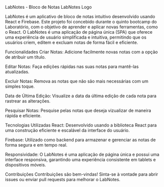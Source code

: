 LabNotes - Bloco de Notas
LabNotes Logo

LabNotes é um aplicativo de bloco de notas intuitivo desenvolvido usando React e Firebase. Este projeto foi concebido durante o quinto bootcamp do Laboratório, com o objetivo de aprender e aplicar novas ferramentas, como o React. O LabNotes é uma aplicação de página única (SPA) que oferece uma experiência de usuário simplificada e intuitiva, permitindo que os usuários criem, editem e excluam notas de forma fácil e eficiente.

Funcionalidades
Criar Notas: Adicione facilmente novas notas com a opção de atribuir um título.

Editar Notas: Faça edições rápidas nas suas notas para mantê-las atualizadas.

Excluir Notas: Remova as notas que não são mais necessárias com um simples toque.

Data de Última Edição: Visualize a data da última edição de cada nota para rastrear as alterações.

Pesquisar Notas: Pesquise pelas notas que deseja vizualizar de maneira rápida e eficiente.

Tecnologias Utilizadas
React: Desenvolvido usando a biblioteca React para uma construção eficiente e escalável da interface do usuário.

Firebase: Utilizado como backend para armazenar e gerenciar as notas de forma segura e em tempo real.

Responsividade: O LabNotes é uma aplicação de página única e possui uma interface responsiva, garantindo uma experiência consistente em tablets e dispositivos móveis.

Contribuições
Contribuições são bem-vindas! Sinta-se à vontade para abrir issues ou enviar pull requests para melhorar o LabNotes.
